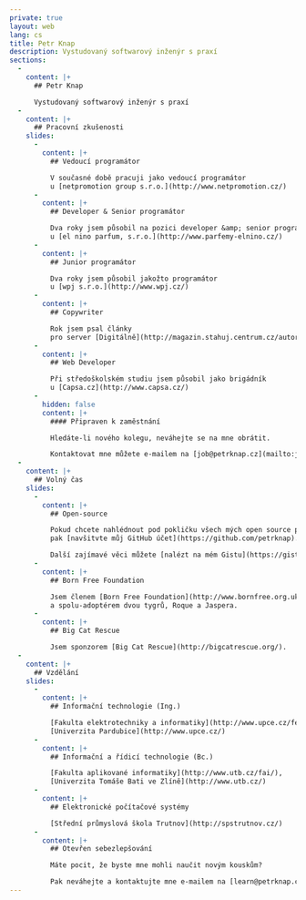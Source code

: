 ```yaml
---
private: true
layout: web
lang: cs
title: Petr Knap
description: Vystudovaný softwarový inženýr s praxí
sections:
  -
    content: |+
      ## Petr Knap

      Vystudovaný softwarový inženýr s praxí
  -
    content: |+
      ## Pracovní zkušenosti
    slides:
      -
        content: |+
          ## Vedoucí programátor

          V současné době pracuji jako vedoucí programátor
          u [netpromotion group s.r.o.](http://www.netpromotion.cz/)
      -
        content: |+
          ## Developer & Senior programátor

          Dva roky jsem působil na pozici developer &amp; senior programátor
          u [el nino parfum, s.r.o.](http://www.parfemy-elnino.cz/)
      -
        content: |+
          ## Junior programátor

          Dva roky jsem působil jakožto programátor
          u [wpj s.r.o.](http://www.wpj.cz/)
      -
        content: |+
          ## Copywriter

          Rok jsem psal články
          pro server [Digitálně](http://magazin.stahuj.centrum.cz/autori/petr-knap/?g%5Ba%5D=17785)
      -
        content: |+
          ## Web Developer

          Při středoškolském studiu jsem působil jako brigádník
          u [Capsa.cz](http://www.capsa.cz/)
      -
        hidden: false
        content: |+
          #### Připraven k zaměstnání

          Hledáte-li nového kolegu, neváhejte se na mne obrátit.

          Kontaktovat mne můžete e-mailem na [job@petrknap.cz](mailto:job@petrknap.cz) nebo na [LinkedIn](https://www.linkedin.com/in/pknap).
  -
    content: |+
      ## Volný čas
    slides:
      -
        content: |+
          ## Open-source

          Pokud chcete nahlédnout pod pokličku všech mých open source projektů,
          pak [navšitvte můj GitHub účet](https://github.com/petrknap).

          Další zajímavé věci můžete [nalézt na mém Gistu](https://gist.github.com/petrknap).
      -
        content: |+
          ## Born Free Foundation

          Jsem členem [Born Free Foundation](http://www.bornfree.org.uk/), sponzorem [Big Cats Campaign](http://www.bornfree.org.uk/campaigns/big-cats/)
          a spolu-adoptérem dvou tygrů, Roque a Jaspera.
      -
        content: |+
          ## Big Cat Rescue

          Jsem sponzorem [Big Cat Rescue](http://bigcatrescue.org/).
  -
    content: |+
      ## Vzdělání
    slides:
      -
        content: |+
          ## Informační technologie (Ing.)

          [Fakulta elektrotechniky a informatiky](http://www.upce.cz/fei/),
          [Univerzita Pardubice](http://www.upce.cz/)
      -
        content: |+
          ## Informační a řídicí technologie (Bc.)

          [Fakulta aplikované informatiky](http://www.utb.cz/fai/),
          [Univerzita Tomáše Bati ve Zlíně](http://www.utb.cz/)
      -
        content: |+
          ## Elektronické počítačové systémy

          [Střední průmyslová škola Trutnov](http://spstrutnov.cz/)
      -
        content: |+
          ## Otevřen sebezlepšování

          Máte pocit, že byste mne mohli naučit novým kouskům?

          Pak neváhejte a kontaktujte mne e-mailem na [learn@petrknap.cz](mailto:learn@petrknap.cz).
---
```

